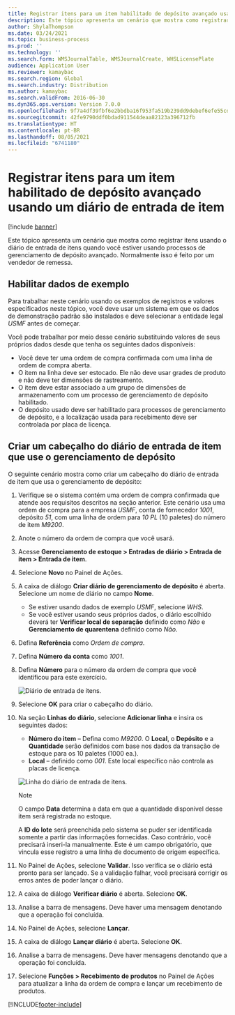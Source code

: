 ```yaml
---
title: Registrar itens para um item habilitado de depósito avançado usando um diário de entrada de item
description: Este tópico apresenta um cenário que mostra como registrar itens usando o diário de entrada de itens quando você estiver usando processos de gerenciamento de depósito avançado.
author: ShylaThompson
ms.date: 03/24/2021
ms.topic: business-process
ms.prod: ''
ms.technology: ''
ms.search.form: WMSJournalTable, WMSJournalCreate, WHSLicensePlate
audience: Application User
ms.reviewer: kamaybac
ms.search.region: Global
ms.search.industry: Distribution
ms.author: kamaybac
ms.search.validFrom: 2016-06-30
ms.dyn365.ops.version: Version 7.0.0
ms.openlocfilehash: 9f7a4df39fbf6e2bbdba16f953fa519b239dd9debef6efe55cd6b85d10e36b9a
ms.sourcegitcommit: 42fe9790ddf0bdad911544deaa82123a396712fb
ms.translationtype: HT
ms.contentlocale: pt-BR
ms.lasthandoff: 08/05/2021
ms.locfileid: "6741180"
---
```

# <a name="register-items-for-an-advanced-warehousing-enabled-item-using-an-item-arrival-journal"></a>Registrar itens para um item habilitado de depósito avançado usando um diário de entrada de item

[!include [banner](../../includes/banner.md)]

Este tópico apresenta um cenário que mostra como registrar itens usando o diário de entrada de itens quando você estiver usando processos de gerenciamento de depósito avançado. Normalmente isso é feito por um vendedor de remessa.

## <a name="enable-sample-data"></a>Habilitar dados de exemplo

Para trabalhar neste cenário usando os exemplos de registros e valores especificados neste tópico, você deve usar um sistema em que os dados de demonstração padrão são instalados e deve selecionar a entidade legal *USMF* antes de começar.

Você pode trabalhar por meio desse cenário substituindo valores de seus próprios dados desde que tenha os seguintes dados disponíveis:

- Você deve ter uma ordem de compra confirmada com uma linha de ordem de compra aberta.
- O item na linha deve ser estocado. Ele não deve usar grades de produto e não deve ter dimensões de rastreamento.
- O item deve estar associado a um grupo de dimensões de armazenamento com um processo de gerenciamento de depósito habilitado.
- O depósito usado deve ser habilitado para processos de gerenciamento de depósito, e a localização usada para recebimento deve ser controlada por placa de licença.

## <a name="create-an-item-arrival-journal-header-that-uses-warehouse-management"></a>Criar um cabeçalho do diário de entrada de item que use o gerenciamento de depósito

O seguinte cenário mostra como criar um cabeçalho do diário de entrada de item que usa o gerenciamento de depósito:

1. Verifique se o sistema contém uma ordem de compra confirmada que atende aos requisitos descritos na seção anterior. Este cenário usa uma ordem de compra para a empresa *USMF*, conta de fornecedor *1001*, depósito *51*, com uma linha de ordem para *10 PL* (10 paletes) do número de item *M9200*.
1. Anote o número da ordem de compra que você usará.
1. Acesse **Gerenciamento de estoque \> Entradas de diário \> Entrada de item \> Entrada de item**.
1. Selecione **Novo** no Painel de Ações.
1. A caixa de diálogo **Criar diário de gerenciamento de depósito** é aberta. Selecione um nome de diário no campo **Nome**.
    - Se estiver usando dados de exemplo *USMF*, selecione *WHS*.
    - Se você estiver usando seus próprios dados, o diário escolhido deverá ter **Verificar local de separação** definido como *Não* e **Gerenciamento de quarentena** definido como *Não*.
1. Defina **Referência** como *Ordem de compra*.
1. Defina **Número da conta** como *1001*.
1. Defina **Número** para o número da ordem de compra que você identificou para este exercício.

    ![Diário de entrada de itens.](../media/item-arrival-journal-header.png "Diário de entrada de itens")

1. Selecione **OK** para criar o cabeçalho do diário.
1. Na seção **Linhas do diário**, selecione **Adicionar linha** e insira os seguintes dados:
    - **Número do item** – Defina como *M9200*. O **Local**, o **Depósito** e a **Quantidade** serão definidos com base nos dados da transação de estoque para os 10 paletes (1000 ea.).
    - **Local** – definido como *001*. Este local específico não controla as placas de licença.

    ![Linha do diário de entrada de itens.](../media/item-arrival-journal-line.png "Linha do diário de entrada de itens")

    > [!NOTE]
    > O campo **Data** determina a data em que a quantidade disponível desse item será registrada no estoque.  
    >
    > A **ID do lote** será preenchida pelo sistema se puder ser identificada somente a partir das informações fornecidas. Caso contrário, você precisará inseri-la manualmente. Este é um campo obrigatório, que vincula esse registro a uma linha de documento de origem específica.  

1. No Painel de Ações, selecione **Validar**. Isso verifica se o diário está pronto para ser lançado. Se a validação falhar, você precisará corrigir os erros antes de poder lançar o diário.  
1. A caixa de diálogo **Verificar diário** é aberta. Selecione **OK**.
1. Analise a barra de mensagens. Deve haver uma mensagem denotando que a operação foi concluída.  
1. No Painel de Ações, selecione **Lançar**.
1. A caixa de diálogo **Lançar diário** é aberta. Selecione **OK**.
1. Analise a barra de mensagens. Deve haver mensagens denotando que a operação foi concluída.
1. Selecione **Funções > Recebimento de produtos** no Painel de Ações para atualizar a linha da ordem de compra e lançar um recebimento de produtos.


[!INCLUDE[footer-include](../../../includes/footer-banner.md)]
